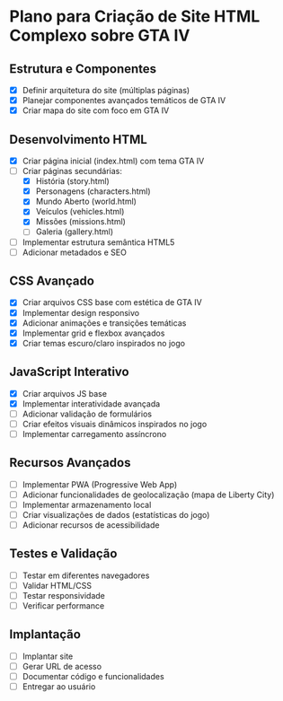 # Plano para Criação de Site HTML Complexo sobre GTA IV

## Estrutura e Componentes
- [x] Definir arquitetura do site (múltiplas páginas)
- [x] Planejar componentes avançados temáticos de GTA IV
- [x] Criar mapa do site com foco em GTA IV

## Desenvolvimento HTML
- [x] Criar página inicial (index.html) com tema GTA IV
- [ ] Criar páginas secundárias:
  - [x] História (story.html)
  - [x] Personagens (characters.html)
  - [x] Mundo Aberto (world.html)
  - [x] Veículos (vehicles.html)
  - [x] Missões (missions.html)
  - [ ] Galeria (gallery.html)
- [ ] Implementar estrutura semântica HTML5
- [ ] Adicionar metadados e SEO

## CSS Avançado
- [x] Criar arquivos CSS base com estética de GTA IV
- [x] Implementar design responsivo
- [x] Adicionar animações e transições temáticas
- [x] Implementar grid e flexbox avançados
- [x] Criar temas escuro/claro inspirados no jogo

## JavaScript Interativo
- [x] Criar arquivos JS base
- [x] Implementar interatividade avançada
- [ ] Adicionar validação de formulários
- [ ] Criar efeitos visuais dinâmicos inspirados no jogo
- [ ] Implementar carregamento assíncrono

## Recursos Avançados
- [ ] Implementar PWA (Progressive Web App)
- [ ] Adicionar funcionalidades de geolocalização (mapa de Liberty City)
- [ ] Implementar armazenamento local
- [ ] Criar visualizações de dados (estatísticas do jogo)
- [ ] Adicionar recursos de acessibilidade

## Testes e Validação
- [ ] Testar em diferentes navegadores
- [ ] Validar HTML/CSS
- [ ] Testar responsividade
- [ ] Verificar performance

## Implantação
- [ ] Implantar site
- [ ] Gerar URL de acesso
- [ ] Documentar código e funcionalidades
- [ ] Entregar ao usuário
